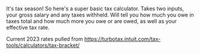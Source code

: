 It's tax season! So here's a super basic tax calculator.
Takes two inputs, your gross salary and any taxes withheld.
Will tell you how much you owe in taxes total and how much more you owe or are owed, as well as your effective tax rate.

Current 2023 rates pulled from https://turbotax.intuit.com/tax-tools/calculators/tax-bracket/
